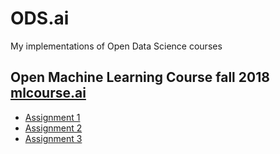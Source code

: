 # ODS.ai
My implementations of Open Data Science courses

## Open Machine Learning Course fall 2018 [mlcourse.ai](https://mlcourse.ai)
  - [Assignment 1](https://github.com/EldanGS/ODS.ai/blob/master/mlcourse.ai/assignment%201/Assignment%20%231.ipynb)
  - [Assignment 2](https://github.com/EldanGS/ODS.ai/blob/master/mlcourse.ai/assignment%202/assignment2_USA_flights.ipynb)
  - [Assignment 3](https://github.com/EldanGS/ODS.ai/blob/master/mlcourse.ai/assignment%203/assignment3.ipynb)
